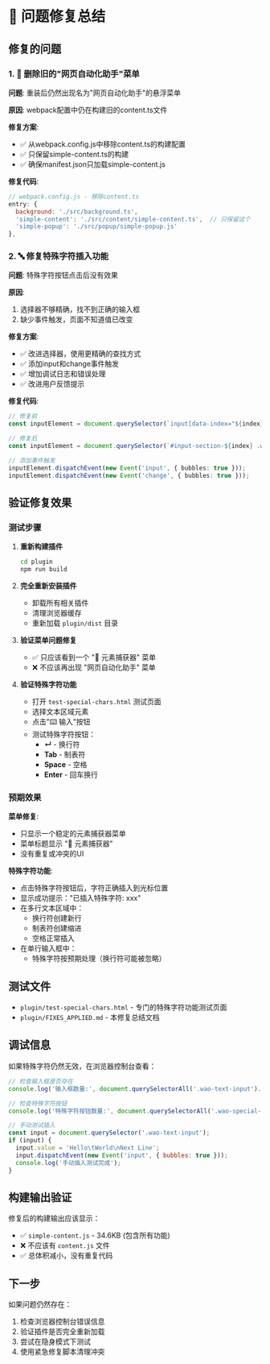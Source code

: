 # 🔧 问题修复总结

## 修复的问题

### 1. 🚫 删除旧的"网页自动化助手"菜单

**问题**: 重装后仍然出现名为"网页自动化助手"的悬浮菜单

**原因**: webpack配置中仍在构建旧的content.ts文件

**修复方案**:
- ✅ 从webpack.config.js中移除content.ts的构建配置
- ✅ 只保留simple-content.ts的构建
- ✅ 确保manifest.json只加载simple-content.js

**修复代码**:
```javascript
// webpack.config.js - 移除content.ts
entry: {
  background: './src/background.ts',
  'simple-content': './src/content/simple-content.ts',  // 只保留这个
  'simple-popup': './src/popup/simple-popup.js'
},
```

### 2. 🔤 修复特殊字符插入功能

**问题**: 特殊字符按钮点击后没有效果

**原因**: 
1. 选择器不够精确，找不到正确的输入框
2. 缺少事件触发，页面不知道值已改变

**修复方案**:
- ✅ 改进选择器，使用更精确的查找方式
- ✅ 添加input和change事件触发
- ✅ 增加调试日志和错误处理
- ✅ 改进用户反馈提示

**修复代码**:
```typescript
// 修复前
const inputElement = document.querySelector(`input[data-index="${index}"]`);

// 修复后  
const inputElement = document.querySelector(`#input-section-${index} .wao-text-input`);

// 添加事件触发
inputElement.dispatchEvent(new Event('input', { bubbles: true }));
inputElement.dispatchEvent(new Event('change', { bubbles: true }));
```

## 验证修复效果

### 测试步骤

1. **重新构建插件**
   ```bash
   cd plugin
   npm run build
   ```

2. **完全重新安装插件**
   - 卸载所有相关插件
   - 清理浏览器缓存
   - 重新加载 `plugin/dist` 目录

3. **验证菜单问题修复**
   - ✅ 只应该看到一个 "🎯 元素捕获器" 菜单
   - ❌ 不应该再出现 "网页自动化助手" 菜单

4. **验证特殊字符功能**
   - 打开 `test-special-chars.html` 测试页面
   - 选择文本区域元素
   - 点击"⌨️ 输入"按钮
   - 测试特殊字符按钮：
     - **↵** - 换行符
     - **Tab** - 制表符  
     - **Space** - 空格
     - **Enter** - 回车换行

### 预期效果

**菜单修复**:
- 只显示一个稳定的元素捕获器菜单
- 菜单标题显示 "🎯 元素捕获器"
- 没有重复或冲突的UI

**特殊字符功能**:
- 点击特殊字符按钮后，字符正确插入到光标位置
- 显示成功提示："已插入特殊字符: xxx"
- 在多行文本区域中：
  - 换行符创建新行
  - 制表符创建缩进
  - 空格正常插入
- 在单行输入框中：
  - 特殊字符按预期处理（换行符可能被忽略）

## 测试文件

- `plugin/test-special-chars.html` - 专门的特殊字符功能测试页面
- `plugin/FIXES_APPLIED.md` - 本修复总结文档

## 调试信息

如果特殊字符仍然无效，在浏览器控制台查看：

```javascript
// 检查输入框是否存在
console.log('输入框数量:', document.querySelectorAll('.wao-text-input').length);

// 检查特殊字符按钮
console.log('特殊字符按钮数量:', document.querySelectorAll('.wao-special-char-btn').length);

// 手动测试插入
const input = document.querySelector('.wao-text-input');
if (input) {
  input.value = 'Hello\tWorld\nNext Line';
  input.dispatchEvent(new Event('input', { bubbles: true }));
  console.log('手动插入测试完成');
}
```

## 构建输出验证

修复后的构建输出应该显示：
- ✅ `simple-content.js` - 34.6KB (包含所有功能)
- ❌ 不应该有 `content.js` 文件
- ✅ 总体积减小，没有重复代码

## 下一步

如果问题仍然存在：
1. 检查浏览器控制台错误信息
2. 验证插件是否完全重新加载
3. 尝试在隐身模式下测试
4. 使用紧急修复脚本清理冲突